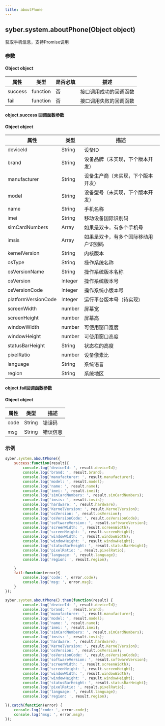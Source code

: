 ```yaml
---
title: aboutPhone
---
```


## syber.system.aboutPhone(Object object)

获取手机信息，支持Promise调用

### 参数

#### Object object

| 属性    | 类型     | 是否必填 | 描述                                                         |
| ------- | -------- | -------- | ------------------------------------------------------------ |
| success | function | 否       | 接口调用成功的回调函数                                       |
| fail    | function | 否       | 接口调用失败的回调函数                                       |

#### object.success 回调函数参数

#### Object object

| 属性           | 类型    | 描述                                 |
| -------------- | ------  | ------------------------------------ |
| deviceId       | String  | 设备ID                               |
| brand          | String  | 设备品牌（未实现，下个版本开发）      |
| manufacturer   | String  | 设备生产商（未实现，下个版本开发）    |
| model  	     | String  | 设备型号（未实现，下个版本开发）  	 |
| name           | String  | 手机名称                             |
| imei           | String  | 移动设备国际识别码                    |
| simCardNumbers | Array   | 如果是双卡，有多个手机号              |
| imsis          | Array   | 如果是双卡，有多个国际移动用户识别码  |
| kernelVersion  | String  | 内核版本 |
| osType	     | String  | 操作系统名称 |
| osVersionName	 | String  | 操作系统版本名称|
| osVersion	 | Integer | 操作系统版本号|
| osVersionCode	 | Integer | 操作系统小版本号|
| platformVersionCode	| Integer | 运行平台版本号（待实现)|
| screenWidth    | number  | 屏幕宽 |
| screenHeight   | number  | 屏幕高 |
| windowWidth    | number  | 可使用窗口宽度 |
| windowHeight   | number  | 可使用窗口高度 |
| statusBarHeight| String  | 状态栏的高度 |
| pixelRatio     | number  | 设备像素比|
| language       | String  | 系统语言|
| region     	 | String  | 系统地区|

#### object.fail回调函数参数

#### Object object

| 属性 | 类型   | 描述     |
| ---- | ------ | -------- |
| code | String | 错误码   |
| msg  | String | 错误信息 |

### 示例
```js
syber.system.aboutPhone({
	success:function(result){
        console.log('deviceId: ', result.deviceId);
        console.log('brand: ', result.brand);
        console.log('manufacturer: ', result.manufacturer);
        console.log('model: ', result.model);
        console.log('name: ', result.name);
        console.log('imei: ', result.imei);
        console.log('simCardNumbers: ', result.simCardNumbers);
        console.log('imsis: ', result.imsis);
        console.log('hardware: ', result.hardware);
        console.log('KernelVersion: ', result.KernelVersion);
        console.log('osVersion: ', result.osVersion);
        console.log('osVersionCode: ', result.osVersionCode);
        console.log('softwareVersion: ', result.softwareVersion);
        console.log('screenWidth: ', result.screenWidth);
        console.log('screenHeight: ', result.screenHeight);
        console.log('windowWidth: ', result.windowWidth);
        console.log('windowHeight: ', result.windowHeight);
        console.log('statusBarHeight: ', result.statusBarHeight);
        console.log('pixelRatio: ', result.pixelRatio);
        console.log('language: ', result.language);
        console.log('region: ', result.region);

    }
    fail:function(error){
        console.log('code: ', error.code);
    	console.log('msg: ', error.msg);
    }
});

syber.system.aboutPhone().then(function(result) {
        console.log('deviceId: ', result.deviceId);
        console.log('brand: ', result.brand);
        console.log('manufacturer: ', result.manufacturer);
        console.log('model: ', result.model);
        console.log('name: ', result.name);
        console.log('imei: ', result.imei);
        console.log('simCardNumbers: ', result.simCardNumbers);
        console.log('imsis: ', result.imsis);
        console.log('hardware: ', result.hardware);
        console.log('KernelVersion: ', result.KernelVersion);
        console.log('osVersion: ', result.osVersion);
        console.log('osVersionCode: ', result.osVersionCode);
        console.log('softwareVersion: ', result.softwareVersion);
        console.log('screenWidth: ', result.screenWidth);
        console.log('screenHeight: ', result.screenHeight);
        console.log('windowWidth: ', result.windowWidth);
        console.log('windowHeight: ', result.windowHeight);
        console.log('statusBarHeight: ', result.statusBarHeight);
        console.log('pixelRatio: ', result.pixelRatio);
        console.log('language: ', result.language);
        console.log('region: ', result.region);

}).catch(function(error) {
    console.log('code: ', error.code);
    console.log('msg: ', error.msg);
});
```
